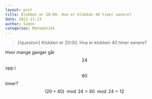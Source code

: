 ```yaml
---
layout: post
title: Klokken er 20:00. Hva er klokken 40 timer senere?
date: 2023-11-13
author: Simon
categories: Matematikk 
---
```

>[!question]
Klokken er 20:00. Hva er klokken 40 timer senere?

Hvor mange ganger går $$24$$ opp i $$60$$ timer?
$$ (20 + 40) \mod 24 = 60 \mod 24 = 12 $$
